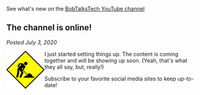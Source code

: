 See what's new on the [BobTalksTech YouTube channel](https://www.youtube.com/channel/UCEZvFXNuS2ZfzXO4I2z-yMg)

## The channel is online!
_Posted July 3, 2020_

<img align="left" width="100" height="100" src="images/under_construction.png" alt="Under construction: https://pixabay.com/vectors/sign-road-under-construction-34184/" title="Under construction: https://pixabay.com/vectors/sign-road-under-construction-34184/">

I just started setting things up. The content is coming together and will be showing up soon. (Yeah, that's what they all say, but, really!)

Subscribe to your favorite social media sites to keep up-to-date!
